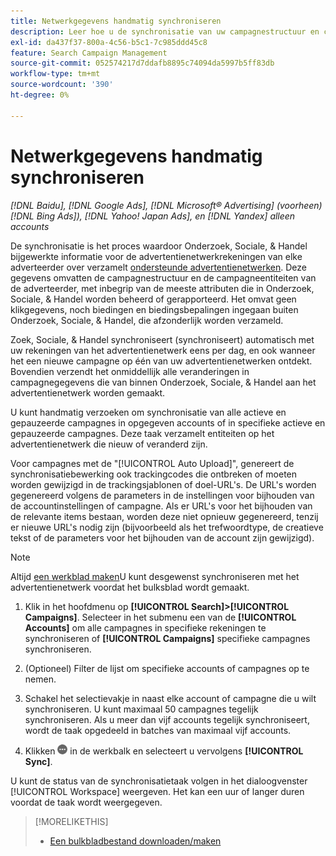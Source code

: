 ```yaml
---
title: Netwerkgegevens handmatig synchroniseren
description: Leer hoe u de synchronisatie van uw campagnestructuur en campagneentiteiten voor ondersteunde advertentienetwerken handmatig kunt activeren.
exl-id: da437f37-800a-4c56-b5c1-7c985ddd45c8
feature: Search Campaign Management
source-git-commit: 052574217d7ddafb8895c74094da5997b5ff83db
workflow-type: tm+mt
source-wordcount: '390'
ht-degree: 0%

---
```


# Netwerkgegevens handmatig synchroniseren

*[!DNL Baidu], [!DNL Google Ads], [!DNL Microsoft® Advertising] (voorheen) [!DNL Bing Ads]), [!DNL Yahoo! Japan Ads], en [!DNL Yandex] alleen accounts*

De synchronisatie is het proces waardoor Onderzoek, Sociale, &amp; Handel bijgewerkte informatie voor de advertentienetwerkrekeningen van elke adverteerder over verzamelt [ondersteunde advertentienetwerken](/help/search-social-commerce/introduction/supported-inventory.md). Deze gegevens omvatten de campagnestructuur en de campagneentiteiten van de adverteerder, met inbegrip van de meeste attributen die in Onderzoek, Sociale, &amp; Handel worden beheerd of gerapporteerd. Het omvat geen klikgegevens, noch biedingen en biedingsbepalingen ingegaan buiten Onderzoek, Sociale, &amp; Handel, die afzonderlijk worden verzameld.

Zoek, Sociale, &amp; Handel synchroniseert (synchroniseert) automatisch met uw rekeningen van het advertentienetwerk eens per dag, en ook wanneer het een nieuwe campagne op één van uw advertentienetwerken ontdekt. Bovendien verzendt het onmiddellijk alle veranderingen in campagnegegevens die van binnen Onderzoek, Sociale, &amp; Handel aan het advertentienetwerk worden gemaakt.

U kunt handmatig verzoeken om synchronisatie van alle actieve en gepauzeerde campagnes in opgegeven accounts of in specifieke actieve en gepauzeerde campagnes. Deze taak verzamelt entiteiten op het advertentienetwerk die nieuw of veranderd zijn.

Voor campagnes met de &quot;[!UICONTROL Auto Upload]&quot;, genereert de synchronisatiebewerking ook trackingcodes die ontbreken of moeten worden gewijzigd in de trackingsjablonen of doel-URL&#39;s. De URL&#39;s worden gegenereerd volgens de parameters in de instellingen voor bijhouden van de accountinstellingen of campagne. Als er URL&#39;s voor het bijhouden van de relevante items bestaan, worden deze niet opnieuw gegenereerd, tenzij er nieuwe URL&#39;s nodig zijn (bijvoorbeeld als het trefwoordtype, de creatieve tekst of de parameters voor het bijhouden van de account zijn gewijzigd).

>[!NOTE]
>
>Altijd [een werkblad maken](/help/search-social-commerce/campaign-management/bulksheets/bulksheet-download.md)U kunt desgewenst synchroniseren met het advertentienetwerk voordat het bulksblad wordt gemaakt.

1. Klik in het hoofdmenu op **[!UICONTROL Search]>[!UICONTROL Campaigns]**. Selecteer in het submenu een van de **[!UICONTROL Accounts]** om alle campagnes in specifieke rekeningen te synchroniseren of **[!UICONTROL Campaigns]** specifieke campagnes synchroniseren.

1. (Optioneel) Filter de lijst om specifieke accounts of campagnes op te nemen.

1. Schakel het selectievakje in naast elke account of campagne die u wilt synchroniseren. U kunt maximaal 50 campagnes tegelijk synchroniseren. Als u meer dan vijf accounts tegelijk synchroniseert, wordt de taak opgedeeld in batches van maximaal vijf accounts.

1. Klikken **![Meer](/help/search-social-commerce/assets/more.png "Meer")** in de werkbalk en selecteert u vervolgens **[!UICONTROL Sync]**.

U kunt de status van de synchronisatietaak volgen in het dialoogvenster [!UICONTROL Workspace] weergeven. Het kan een uur of langer duren voordat de taak wordt weergegeven.

>[!MORELIKETHIS]
>
>* [Een bulkbladbestand downloaden/maken](/help/search-social-commerce/campaign-management/bulksheets/bulksheet-download.md)
